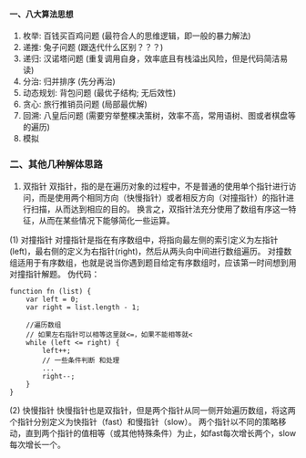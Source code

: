 #### 一、八大算法思想
1. 枚举: 百钱买百鸡问题 (最符合人的思维逻辑，即一般的暴力解法)
2. 递推: 兔子问题 (跟迭代什么区别？？？)
3. 递归: 汉诺塔问题 (重复调用自身，效率底且有栈溢出风险，但是代码简洁易读)
4. 分治: 归并排序 (先分再治)
5. 动态规划: 背包问题 (最优子结构; 无后效性)
6. 贪心: 旅行推销员问题 (局部最优解)
7. 回溯: 八皇后问题 (需要穷举整棵决策树，效率不高，常用语树、图或者棋盘等的遍历)
8. 模拟

### 二、其他几种解体思路
1. 双指针
双指针，指的是在遍历对象的过程中，不是普通的使用单个指针进行访问，而是使用两个相同方向（快慢指针）或者相反方向（对撞指针）的指针进行扫描，从而达到相应的目的。
换言之，双指针法充分使用了数组有序这一特征，从而在某些情况下能够简化一些运算。

(1) 对撞指针
对撞指针是指在有序数组中，将指向最左侧的索引定义为左指针(left)，最右侧的定义为右指针(right)，然后从两头向中间进行数组遍历。
对撞数组适用于有序数组，也就是说当你遇到题目给定有序数组时，应该第一时间想到用对撞指针解题。
伪代码：
```
function fn (list) {
    var left = 0;
    var right = list.length - 1;
    
    //遍历数组
    // 如果左右指针可以相等这里就<=，如果不能相等就<
    while (left <= right) {
        left++;
        // 一些条件判断 和处理
        ...
        right--;
    }
}
```

(2) 快慢指针
快慢指针也是双指针，但是两个指针从同一侧开始遍历数组，将这两个指针分别定义为快指针（fast）和慢指针（slow）。
两个指针以不同的策略移动，直到两个指针的值相等（或其他特殊条件）为止，如fast每次增长两个，slow每次增长一个。



